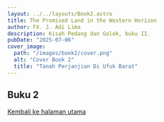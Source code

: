 ```yaml
---
layout: ../../layouts/Book2.astro
title: The Promised Land in the Western Horizon
author: FX. J. Adi Lima
description: Kisah Pedang dan Golok, buku II.
pubDate: "2025-07-06"
cover_image:
  path: "/images/book2/cover.png"
  alt: "Cover Book 2"
  title: "Tanah Perjanjian Di Ufuk Barat"
---
```


## <i class="fa fa-book"></i> Buku 2


[Kembali ke halaman utama](/)

